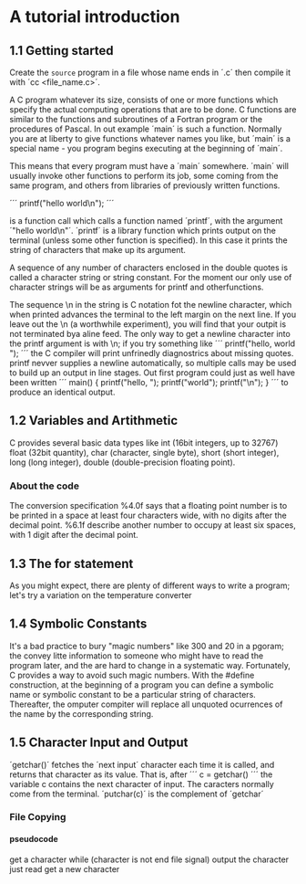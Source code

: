 # A tutorial introduction

## 1.1 Getting started

Create the `source` program in a file whose name ends in ´.c´ then compile it with ´cc <file_name.c>´.

A C program whatever its size, consists of one or more functions which specify the actual computing operations that are to be done. C functions are similar to the functions and subroutines of a Fortran program or the procedures of Pascal. In out example ´main´ is such a function. Normally you are at liberty to give functions whatever names you like, but ´main´ is a special name - you program begins executing at the beginning of ´main´. 

This means that every program must have a ´main´ somewhere. ´main´ will usually invoke other functions to perform its job, some coming from the same program, and others from libraries of previously written functions.

´´´
printf("hello world\n");
´´´

is a function call which calls a function named ´printf´, with the argument ´"hello world\n"´. ´printf´ is a library function which prints output on the terminal (unless some other function is specified). In this case it prints the string of characters that make up its argument.

A sequence of any number of characters enclosed in the double quotes is called a character string or string constant. For the moment our only use of character strings will be as arguments for printf and otherfunctions.

The sequence \n in the string is C notation fot the newline character, which when printed advances the terminal to the left margin on the next line. If you leave out the \n (a worthwhile experiment), you will find that your outpit is not terminated bya  aline feed. The only way to get a newline character into the printf argument is with \n; if you try something like
´´´
printf("hello, world
");
´´´
the C compiler will print unfrinedly diagnostrics about missing quotes. printf nevver supplies a newline automatically, so multiple calls may be used to build up an output in line stages. Out first program could just as well have been written
´´´
main()
{
    printf("hello, ");
    printf("world");
    printf("\n");
}
´´´ 
to produce an identical output.


## 1.2 Variables and Artithmetic

C provides several basic data types like int (16bit integers, up to 32767) float (32bit quantity), char (character, single byte), short (short integer), long (long integer), double (double-precision floating point).

### About the code
The conversion specification %4.0f says that a floating point number is to be printed in a space at least four characters wide, with no digits after the decimal point. %6.1f describe another number to occupy at least six spaces, with 1 digit after the decimal point.


## 1.3 The for statement

As you might expect, there are plenty of different ways to write a program; let's try a variation on the temperature converter

## 1.4 Symbolic Constants 

It's a bad practice to bury "magic numbers" like 300 and 20 in a pgoram; the convey litte information to someone who might have to read the program later, and the are hard to change in a systematic way. Fortunately, C provides a way to avoid such magic numbers. With the #define construction, at the beginning of a program you can define a symbolic name or symbolic constant to be a particular string of characters. Thereafter, the omputer compiter will replace all unquoted ocurrences of the name by the corresponding string.

## 1.5 Character Input and Output

´getchar()´ fetches the ´next input´ character each time it is called, and returns that character as its value. That is, after
´´´
c = getchar()
´´´
the variable c contains the next character of input. The caracters normally come from the terminal. ´putchar(c)´ is the complement of ´getchar´


### File Copying

#### pseudocode

get a character
while (character is not end file signal)
	output the character just read
	get a new character
